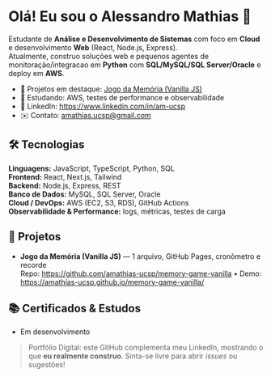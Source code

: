 # Olá! Eu sou o Alessandro Mathias 👋

Estudante de **Análise e Desenvolvimento de Sistemas** com foco em **Cloud** e desenvolvimento **Web** (React, Node.js, Express).  
Atualmente, construo soluções web e pequenos agentes de monitoração/integracao em **Python** com **SQL/MySQL/SQL Server/Oracle** e deploy em **AWS**.

- 🔭 Projetos em destaque: [Jogo da Memória (Vanilla JS)](https://github.com/amathias-ucsp/memory-game-vanilla) 
- 🌱 Estudando: AWS, testes de performance e observabilidade
- 💼 LinkedIn: https://www.linkedin.com/in/am-ucsp
- ✉️ Contato: amathias.ucsp@gmail.com

## 🛠️ Tecnologias
**Linguagens:** JavaScript, TypeScript, Python, SQL  
**Frontend:** React, Next.js, Tailwind  
**Backend:** Node.js, Express, REST  
**Banco de Dados:** MySQL, SQL Server, Oracle  
**Cloud / DevOps:** AWS (EC2, S3, RDS), GitHub Actions  
**Observabilidade & Performance:** logs, métricas, testes de carga

## 📌 Projetos
- **Jogo da Memória (Vanilla JS)** — 1 arquivo, GitHub Pages, cronômetro e recorde  
  Repo: https://github.com/amathias-ucsp/memory-game-vanilla • Demo: https://amathias-ucsp.github.io/memory-game-vanilla/


## 📚 Certificados & Estudos
- Em desenvolvimento


> Portfólio Digital: este GitHub complementa meu LinkedIn, mostrando o que **eu realmente construo**. Sinta-se livre para abrir *issues* ou sugestões!
